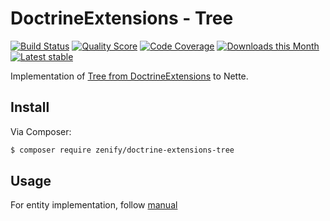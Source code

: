 # DoctrineExtensions - Tree

[![Build Status](https://img.shields.io/travis/Zenify/DoctrineExtensionsTree.svg?style=flat-square)](https://travis-ci.org/Zenify/DoctrineExtensionsTree)
[![Quality Score](https://img.shields.io/scrutinizer/g/Zenify/DoctrineExtensionsTree.svg?style=flat-square)](https://scrutinizer-ci.com/g/Zenify/DoctrineExtensionsTree)
[![Code Coverage](https://img.shields.io/scrutinizer/coverage/g/Zenify/DoctrineExtensionsTree.svg?style=flat-square)](https://scrutinizer-ci.com/g/Zenify/DoctrineExtensionsTree)
[![Downloads this Month](https://img.shields.io/packagist/dm/zenify/doctrine-extensions-tree.svg?style=flat-square)](https://packagist.org/packages/zenify/doctrine-extensions-tree)
[![Latest stable](https://img.shields.io/packagist/v/zenify/doctrine-extensions-tree.svg?style=flat-square)](https://packagist.org/packages/zenify/doctrine-extensions-tree)

Implementation of [Tree from DoctrineExtensions](https://github.com/Atlantic18/DoctrineExtensions/blob/master/doc/tree.md) to Nette.


## Install

Via Composer:

```sh
$ composer require zenify/doctrine-extensions-tree
```

## Usage

For entity implementation, follow [manual](https://github.com/Atlantic18/DoctrineExtensions/blob/master/doc/tree.md) 

